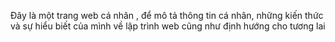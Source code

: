 Đây là một trang web cá nhân , để mô tả thông tin cá nhân, những kiến thức và sự hiểu biết của mình về lập trình web cũng như định hướng cho tương lai
